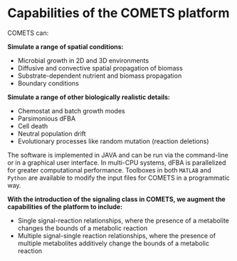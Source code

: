 # Capabilities of the COMETS platform

COMETS can:

**Simulate a range of spatial conditions:**

* Microbial growth in 2D and 3D environments
* Diffusive and convective spatial propagation of biomass
* Substrate-dependent nutrient and biomass propagation
* Boundary conditions

**Simulate a range of other biologically realistic details:**

* Chemostat and batch growth modes
* Parsimonious dFBA
* Cell death
* Neutral population drift
* Evolutionary processes like random mutation (reaction deletions)

The software is implemented in JAVA and can be run via the command-line or in a graphical user interface. In multi-CPU systems, dFBA is parallelized for greater computational performance. Toolboxes in both `MATLAB` and `Python` are available to modify the input files for COMETS in a programmatic way. 

**With the introduction of the signaling class in COMETS, we augment the capabilities of the platform to include:**

* Single signal-reaction relationships, where the presence of a metabolite changes the bounds of a metabolic reaction
* Multiple signal-single reaction relationships, where the presence of multiple metabolites additively change the bounds of a metabolic reaction
